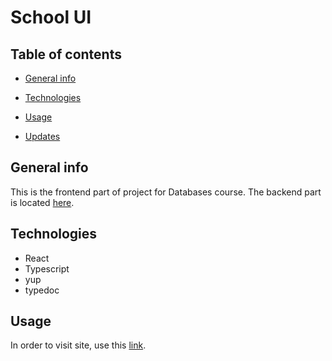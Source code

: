 # School UI

## Table of contents

- [General info](#general-info)

- [Technologies](#technologies)

- [Usage](#usage)

- [Updates](#updates)

## General info

This is the frontend part of project for Databases course. The backend part is located [here](https://github.com/ptakpiotr/school-backend).

## Technologies

- React
- Typescript
- yup
- typedoc

## Usage

In order to visit site, use this [link](#).
